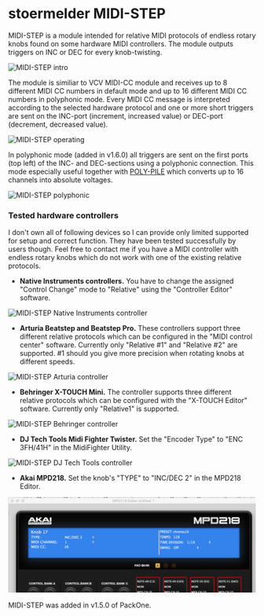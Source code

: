 # stoermelder MIDI-STEP

MIDI-STEP is a module intended for relative MIDI protocols of endless rotary knobs found on some hardware MIDI controllers. The module outputs triggers on INC or DEC for every knob-twisting.

![MIDI-STEP intro](./MidiStep-intro.png)

The module is similiar to VCV MIDI-CC module and receives up to 8 different MIDI CC numbers in default mode and up to 16 different MIDI CC numbers in polyphonic mode. Every MIDI CC message is interpreted according to the selected hardware protocol and one or more short triggers are sent on the INC-port (increment, increased value) or DEC-port (decrement, decreased value).

![MIDI-STEP operating](./MidiStep-cc.gif)

In polyphonic mode (added in v1.6.0) all triggers are sent on the first ports (top left) of the INC- and DEC-sections using a polyphonic connection. This mode especially useful together with [POLY-PILE](./Pile.md) which converts up to 16 channels into absolute voltages.

![MIDI-STEP polyphonic](./MidiStep-poly.png)

### Tested hardware controllers

I don't own all of following devices so I can provide only limited supported for setup and correct function. They have been tested successfully by users though. Feel free to contact me if you have a MIDI controller with endless rotary knobs which do not work with one of the existing relative protocols.

- **Native Instruments controllers.** You have to change the assigned "Control Change" mode to "Relative" using the "Controller Editor" software.

![MIDI-STEP Native Instruments controller](./MidiStep-NI.jpg)

- **Arturia Beatstep and Beatstep Pro.** These controllers support three different relative protocols which can be configured in the "MIDI control center" software. Currently only "Relative #1" and "Relative #2" are supported. #1 should you give more precision when rotating knobs at different speeds.

![MIDI-STEP Arturia controller](./MidiStep-Arturia.jpg)

- **Behringer X-TOUCH Mini.** The controller supports three different relative protocols which can be configured with the "X-TOUCH Editor" software. Currently only "Relative1" is supported.

![MIDI-STEP Behringer controller](./MidiStep-Behringer.jpg)

- **DJ Tech Tools Midi Fighter Twister.** Set the "Encoder Type" to "ENC 3FH/41H" in the MidiFighter Utility.

![MIDI-STEP DJ Tech Tools controller](./MidiStep-DJTT.png)

- **Akai MPD218.** Set the knob's "TYPE" to "INC/DEC 2" in the MPD218 Editor.

![MIDI-STEP Akai MPD218 Editor](./MidiStep-Akai.png)

MIDI-STEP was added in v1.5.0 of PackOne.
